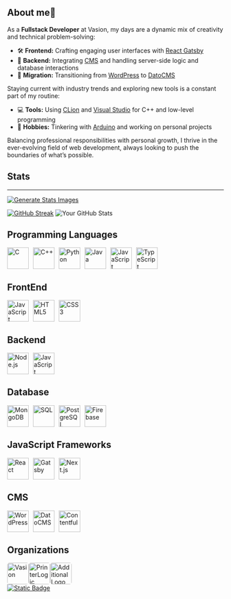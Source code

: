 ## About me👋

As a **Fullstack Developer** at Vasion, my days are a dynamic mix of creativity and technical problem-solving:

- 🛠️ **Frontend:** Crafting engaging user interfaces with [React Gatsby](https://www.gatsbyjs.com)
- 🔧 **Backend:** Integrating  [CMS](https://datocms.com) and handling server-side logic and database interactions
- 🔄 **Migration:** Transitioning from [WordPress](https://wordpress.org) to [DatoCMS](https://www.datocms.com)

Staying current with industry trends and exploring new tools is a constant part of my routine:

- 💻 **Tools:** Using [CLion](https://www.jetbrains.com/clion/) and [Visual Studio](https://visualstudio.microsoft.com) for C++ and low-level programming
- 🚀 **Hobbies:** Tinkering with [Arduino](https://www.arduino.cc) and working on personal projects

Balancing professional responsibilities with personal growth, I thrive in the ever-evolving field of web development, always looking to push the boundaries of what’s possible.
<!--
**Tanner-Davison/Tanner-Davison** is a ✨ _special_ ✨ repository because its `README.md` (this file) appears on your GitHub profile.

Here are some ideas to get you started:

- 🔭 I’m currently working on ...
- 🌱 I’m currently learning ...
- 👯 I’m looking to collaborate on ...
- 🤔 I’m looking for help with ...
- 💬 Ask me about ...
- 📫 How to reach me: ...
- 😄 Pronouns: ...
- ⚡ Fun fact: ...
-->

## Stats   &nbsp;
----------
 [![Generate Stats Images](https://github.com/jstrieb/github-stats/actions/workflows/main.yml/badge.svg)](https://github.com/jstrieb/github-stats/actions/workflows/main.yml)
 
[![GitHub Streak](https://streak-stats.demolab.com?user=Tanner-Davison&theme=highcontrast&border_radius=8)](https://git.io/streak-stats) <img src="https://github-readme-stats.vercel.app/api?username=Tanner-Davison&show_icons=true&theme=highcontrast&hide_rank=true&hide=contribs" alt="Your GitHub Stats" /> 


## Programming Languages

<div style="display: flex; flex-wrap: wrap; gap: 10px;">
  <!-- C -->
  <img src="https://raw.githubusercontent.com/bablubambal/All_logo_and_pictures/1ac69ce5fbc389725f16f989fa53c62d6e1b4883/programming%20languages/c.svg" width="50" height="50" alt="C">
  <!-- C++ -->
  <img src="https://raw.githubusercontent.com/bablubambal/All_logo_and_pictures/1ac69ce5fbc389725f16f989fa53c62d6e1b4883/programming%20languages/c%2B%2B.svg" width="50" height="50" alt="C++">
  <!-- Python -->
  <img src="https://raw.githubusercontent.com/bablubambal/All_logo_and_pictures/1ac69ce5fbc389725f16f989fa53c62d6e1b4883/programming%20languages/python.svg" width="50" height="50" alt="Python">
  <!-- Java -->
  <img src="https://raw.githubusercontent.com/bablubambal/All_logo_and_pictures/1ac69ce5fbc389725f16f989fa53c62d6e1b4883/programming%20languages/java.svg" width="50" height="50" alt="Java">
  <!-- JavaScript -->
  <img src="https://raw.githubusercontent.com/bablubambal/All_logo_and_pictures/1ac69ce5fbc389725f16f989fa53c62d6e1b4883/programming%20languages/javascript.svg" width="50" height="50" alt="JavaScript">
  <!-- TypeScript -->
  <img src="https://raw.githubusercontent.com/bablubambal/All_logo_and_pictures/1ac69ce5fbc389725f16f989fa53c62d6e1b4883/programming%20languages/typescript.svg" width="50" height="50" alt="TypeScript">
</div>

## FrontEnd

<div style="display: flex; flex-wrap: wrap; gap: 10px;">
  <!-- JavaScript -->
  <img src="https://raw.githubusercontent.com/bablubambal/All_logo_and_pictures/1ac69ce5fbc389725f16f989fa53c62d6e1b4883/programming%20languages/javascript.svg" width="50" height="50" alt="JavaScript">
  <!-- HTML5 -->
  <img src="https://raw.githubusercontent.com/bablubambal/All_logo_and_pictures/1ac69ce5fbc389725f16f989fa53c62d6e1b4883/social%20icons/html5.svg" width="50" height="50" alt="HTML5">
  <!-- CSS3 -->
  <img src="https://raw.githubusercontent.com/bablubambal/All_logo_and_pictures/1ac69ce5fbc389725f16f989fa53c62d6e1b4883/social%20icons/css3.svg" width="50" height="50" alt="CSS3">
</div>

## Backend

<div style="display: flex; flex-wrap: wrap; gap: 10px;">
  <!-- Node.js -->
  <img src="https://raw.githubusercontent.com/bablubambal/All_logo_and_pictures/1ac69ce5fbc389725f16f989fa53c62d6e1b4883/frameworks/nodejs.svg" width="50" height="50" alt="Node.js">
  <!-- JavaScript -->
  <img src="https://raw.githubusercontent.com/bablubambal/All_logo_and_pictures/1ac69ce5fbc389725f16f989fa53c62d6e1b4883/programming%20languages/javascript.svg" width="50" height="50" alt="JavaScript">
</div>

## Database

<div style="display: flex; flex-wrap: wrap; gap: 10px;">
  <!-- MongoDB -->
  <img src="https://avatars.githubusercontent.com/u/45120?s=200&v=4" width="50" height="50" alt="MongoDB">
  <!-- SQL -->
  <img src="https://user-images.githubusercontent.com/40461634/114240226-2f506580-9955-11eb-849b-e2a25117d681.png" width="50" height="50" alt="SQL">
  <!-- PostgreSQL -->
  <img src="https://user-images.githubusercontent.com/24623425/36042969-f87531d4-0d8a-11e8-9dee-e87ab8c6a9e3.png" width="50" height="50" alt="PostgreSQL">
  <!-- Firebase -->
  <img src="https://avatars.githubusercontent.com/u/1335026?s=200&v=4" width="50" height="50" alt="Firebase">
</div>

## JavaScript Frameworks

<div style="display: flex; flex-wrap: wrap; gap: 10px;">
  <!-- React -->
  <img src="https://avatars.githubusercontent.com/u/6412038?s=200&v=4" width="50" height="50" alt="React">
  <!-- Gatsby -->
  <img src="https://avatars.githubusercontent.com/u/12551863?s=200&v=4" width="50" height="50" alt="Gatsby">
  <!-- Next.js -->
  <img src="https://camo.githubusercontent.com/9771a2d4a7366d3c6d4793e17104eba9e88f0aec82f7165bfe6871455c26cb2c/68747470733a2f2f6173736574732e76657263656c2e636f6d2f696d6167652f75706c6f61642f76313636323133303535392f6e6578746a732f49636f6e5f6461726b5f6261636b67726f756e642e706e67" width="50" height="50" alt="Next.js">
</div>

## CMS

<div style="display: flex; flex-wrap: wrap; gap: 10px;">
  <!-- WordPress -->
  <img src="https://camo.githubusercontent.com/7218b2c57d64f068ef9c44bbefd49aef42b817912a7bffdcf303152cea28a7cf/68747470733a2f2f662e636c6f75642e6769746875622e636f6d2f6173736574732f313833353939372f3739353130332f36333964303366322d656364642d313165322d383561362d6132623562316262613065382e706e67" width="50" height="50" alt="WordPress">
  <!-- DatoCMS -->
  <img src="https://avatars.githubusercontent.com/u/19649794?s=200&v=4" width="50" height="50" alt="DatoCMS">
  <!-- Contentful -->
  <img src="https://avatars.githubusercontent.com/u/472182?s=200&v=4" width="50" height="50" alt="Contentful">
</div>




## Organizations

<div style="display: flex; align-items: center;">
  <a href="https://github.com/organization">
    <img src="https://avatars.githubusercontent.com/u/146381912?s=200&v=4" alt="Vasion" width="50" height="50" style="border-radius:10%">
  </a>
  <a href="https://www.linkedin.com/company/printerlogic">
    <img src="https://media.licdn.com/dms/image/v2/D560BAQFJ1bX91MKquA/company-logo_200_200/company-logo_200_200/0/1686233945592/printerlogic_logo?e=1732752000&v=beta&t=pjhwy_leD8chxYXrKhFcw8yaLnaeJRCA9fmvTE7AJg8" alt="PrinterLogic" width="50" height="50"style="border-radius:10%">
  </a>
<a href="https://thedavisonboys.com">
  <img src="https://yt3.googleusercontent.com/s4pwxp5c2n-jMytCDPeNST5Cgd-LkPztvhZLuR2Z9zVQ2LPURTeG3bjAv4vq9xeAIOOXU7Zd=s160-c-k-c0x00ffffff-no-rj" alt="Additional Logo" width="50" height="50" style="border-radius:10%">
</a>

</div>

<a href="https://vasion.com/careers" target="_blank">
  <object data="https://img.shields.io/badge/full--stack_developer:-vasion/printerlogic-5B3D8E" type="image/svg+xml" width="auto" height="auto">
    <img src="https://img.shields.io/badge/full--stack_developer:-vasion/printerlogic-5B3D8E" alt="Static Badge" width="auto" height="auto">
  </object>
</a>






